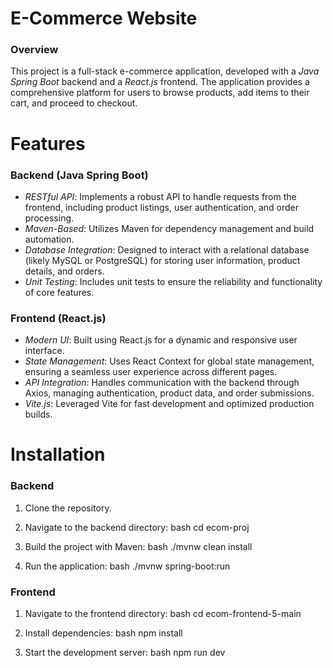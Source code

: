 # E-Commerce Website

### Overview

This project is a full-stack e-commerce application, developed with a *Java Spring Boot* backend and a *React.js* frontend. The application provides a comprehensive platform for users to browse products, add items to their cart, and proceed to checkout.

# Features
 ### Backend (Java Spring Boot)
- *RESTful API*: Implements a robust API to handle requests from the frontend, including product listings, user authentication, and order processing.
- *Maven-Based*: Utilizes Maven for dependency management and build automation.
- *Database Integration*: Designed to interact with a relational database (likely MySQL or PostgreSQL) for storing user information, product details, and orders.
- *Unit Testing*: Includes unit tests to ensure the reliability and functionality of core features.

 ### Frontend (React.js)
- *Modern UI*: Built using React.js for a dynamic and responsive user interface.
- *State Management*: Uses React Context for global state management, ensuring a seamless user experience across different pages.
- *API Integration*: Handles communication with the backend through Axios, managing authentication, product data, and order submissions.
- *Vite.js*: Leveraged Vite for fast development and optimized production builds.

#  Installation

 ### Backend
1. Clone the repository.
2. Navigate to the backend directory:
   bash
          cd ecom-proj
   
3. Build the project with Maven:
   bash
        ./mvnw clean install
   
4. Run the application:
   bash
        ./mvnw spring-boot:run
   

 ### Frontend
1. Navigate to the frontend directory:
   bash
        cd ecom-frontend-5-main
   
2. Install dependencies:
   bash
        npm install
   
4. Start the development server:
   bash
        npm run dev

